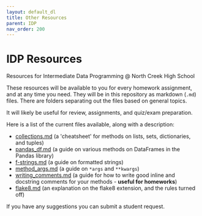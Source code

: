 ```yaml
---
layout: default_dl
title: Other Resources
parent: IDP
nav_order: 200
---
```

# IDP Resources

Resources for Intermediate Data Programming @ North Creek High School

These resources will be available to you for every homework assignment, and at any time you need. They will be in this repository as markdown (`.md`) files. There are folders separating out the files based on general topics.

It will likely be useful for review, assignments, and quiz/exam preparation. 

Here is a list of the current files available, along with a description:
- [collections.md](collections) (a 'cheatsheet' for methods on lists, sets, dictionaries, and tuples)
- [pandas_df.md](pandas_df) (a guide on various methods on DataFrames in the Pandas library)
- [f-strings.md](f-strings) (a guide on formatted strings)
- [method_args.md](method_args) (a guide on `*args` and `**kwargs`)
- [writing_comments.md](writing_comments) (a guide for how to write good inline and docstring comments for your methods - **useful for homeworks**)
- [flake8.md](flake8) (an explanation on the flake8 extension, and the rules turned off)


If you have any suggestions you can submit a student request.
